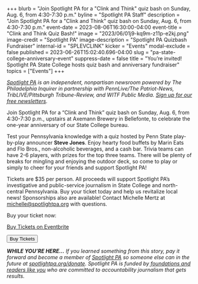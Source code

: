 +++
blurb = "Join Spotlight PA for a \"Clink and Think\" quiz bash on Sunday, Aug. 6, from 4:30-7:30 p.m."
byline = "Spotlight PA Staff"
description = "Join Spotlight PA for a \"Clink and Think\" quiz bash on Sunday, Aug. 6, from 4:30-7:30 p.m."
event-date = 2023-08-06T16:30:00-04:00
event-title = "Clink and Think Quiz Bash!"
image = "2023/06/01j9-kq9m-z11p-e2kj.png"
image-credit = "Spotlight PA"
image-description = "Spotlight PA Quizbash Fundraiser"
internal-id = "SPLEVCLINK"
kicker = "Events"
modal-exclude = false
published = 2023-06-26T15:02:40.696-04:00
slug = "pa-state-college-anniversary-event"
suppress-date = false
title = "You’re invited! Spotlight PA State College hosts quiz bash and anniversary fundraiser"
topics = ["Events"]
+++

<a href="https://www.spotlightpa.org/"><em>Spotlight PA</em></a><em> is an independent, nonpartisan newsroom powered by The Philadelphia Inquirer in partnership with PennLive/The Patriot-News, TribLIVE/Pittsburgh Tribune-Review, and WITF Public Media. </em><a href="https://www.spotlightpa.org/newsletters"><em>Sign up for our free newsletters</em></a><em>.</em>

Join Spotlight PA for a “Clink and Think” quiz bash on Sunday, Aug. 6, from 4:30-7:30 p.m., upstairs at Axemann Brewery in Bellefonte, to celebrate the one-year anniversary of our State College bureau.

Test your Pennsylvania knowledge with a quiz hosted by Penn State play-by-play announcer <strong>Steve Jones</strong>. Enjoy hearty food buffets by Marin Eats and Flo Bros., non-alcoholic beverages, and a cash bar. Trivia teams can have 2-6 players, with prizes for the top three teams. There will be plenty of breaks for mingling and enjoying the outdoor deck, so come to play or simply to cheer for your friends and support Spotlight PA!

Tickets are $35 per person. All proceeds will support Spotlight PA’s investigative and public-service journalism in State College and north-central Pennsylvania. Buy your ticket today and help us revitalize local news! Sponsorships also are available! Contact Michelle Mertz at <a href="mailto:michelle@spotlightpa.org">michelle@spotlightpa.org</a> with questions.

Buy your ticket now:

<noscript><a href="https://www.eventbrite.com/e/clink-and-think-quiz-bash-with-spotlight-pa-tickets-663145254307" rel="noopener noreferrer" target="_blank">Buy Tickets on Eventbrite</a></noscript>
<!-- You can customize this button any way you like --><button id="eventbrite-widget-modal-trigger-663145254307" type="button">Buy Tickets</button>
<script src="https://www.eventbrite.com/static/widgets/eb_widgets.js"></script><script type="text/javascript">var exampleCallback = function() {console.log('Order complete!');};window.EBWidgets.createWidget({widgetType: 'checkout',eventId: '663145254307',modal: true,modalTriggerElementId: 'eventbrite-widget-modal-trigger-663145254307',onOrderComplete: exampleCallback});</script>

<strong><em>WHILE YOU’RE HERE…</em></strong><em> If you learned something from this story, pay it forward and become a member of </em><a href="https://www.spotlightpa.org/"><em>Spotlight PA</em></a><em> so someone else can in the future at </em><a href="https://www.spotlightpa.org/donate/"><em>spotlightpa.org/donate</em></a><em>. Spotlight PA is funded by</em><a href="https://www.spotlightpa.org/support"><em> foundations and readers like you</em></a><em> who are committed to accountability journalism that gets results.</em>

